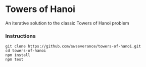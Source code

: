 # Towers of Hanoi

An iterative solution to the classic Towers of Hanoi problem

### Instructions

```
git clone https://github.com/swseverance/towers-of-hanoi.git
cd towers-of-hanoi
npm install
npm test
```
